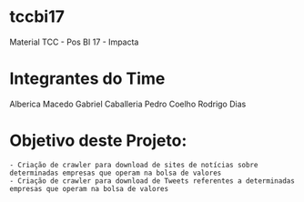 # tccbi17
Material TCC - Pos BI 17 - Impacta

# Integrantes do Time
Alberica Macedo
Gabriel Caballeria
Pedro Coelho
Rodrigo Dias

# Objetivo deste Projeto:
	- Criação de crawler para download de sites de notícias sobre determinadas empresas que operam na bolsa de valores
	- Criação de crawler para download de Tweets referentes a determinadas empresas que operam na bolsa de valores


